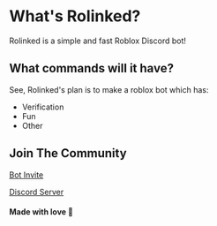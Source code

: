 # What's Rolinked?

Rolinked is a simple and fast Roblox Discord bot!

## What commands will it have?

  See, Rolinked's plan is to make a roblox bot which has:

- Verification
- Fun
- Other

## Join The Community 

[Bot Invite](https://discord.com/oauth2/authorize?client_id=1219911045926223914&permissions=8&scope=bot)

[Discord Server](https://discord.gg/hns6mbPyAW)

#### Made with love 🥰